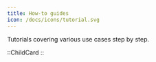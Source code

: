 ```yaml
---
title: How-to guides
icon: /docs/icons/tutorial.svg
---
```


Tutorials covering various use cases step by step.

::ChildCard
::